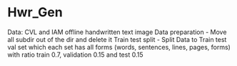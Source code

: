# Hwr_Gen
Data: CVL and IAM offline handwritten text image
Data preparation - Move all subdir out of the dir and delete it
Train test split - Split Data to Train test val set which each set has all forms (words, sentences, lines, pages, forms) with ratio train 0.7, validation 0.15 and test 0.15 
